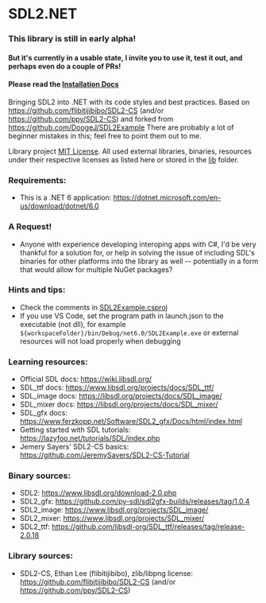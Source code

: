 # SDL2.NET
### <b>This library is still in early alpha!</b>
#### But it's currently in a usable state, I invite you to use it, test it out, and perhaps even do a couple of PRs!
#### Please read the [Installation Docs](https://github.com/DiegoG1019/SDL2.NET/tree/main/Installation%20Docs)

Bringing SDL2 into .NET with its code styles and best practices. Based on https://github.com/flibitijibibo/SDL2-CS (and/or https://github.com/ppy/SDL2-CS) and forked from https://github.com/DoogeJ/SDL2Example
There are probably a lot of beginner mistakes in this; feel free to point them out to me.

Library project [MIT License](LICENSE.md). All used external libraries, binaries, resources under their respective licenses as listed here or stored in the [lib](lib) folder.

### Requirements:
* This is a .NET 6 application: https://dotnet.microsoft.com/en-us/download/dotnet/6.0

### A Request!
* Anyone with experience developing interoping apps with C#, I'd be very thankful for a solution for, or help in solving the issue of including SDL's binaries for other platforms into the library as well -- potentially in a form that would allow for multiple NuGet packages?

### Hints and tips:
* Check the comments in [SDL2Example.csproj](SDL2Example.csproj)
* If you use VS Code, set the program path in launch.json to the executable (not dll), for example `${workspaceFolder}/bin/Debug/net6.0/SDL2Example.exe` or external resources will not load properly when debugging

### Learning resources:
* Official SDL docs: https://wiki.libsdl.org/
* SDL_ttf docs: https://www.libsdl.org/projects/docs/SDL_ttf/
* SDL_image docs: https://libsdl.org/projects/docs/SDL_image/
* SDL_mixer docs: https://libsdl.org/projects/docs/SDL_mixer/
* SDL_gfx docs: https://www.ferzkopp.net/Software/SDL2_gfx/Docs/html/index.html
* Getting started with SDL tutorials: https://lazyfoo.net/tutorials/SDL/index.php
* Jemery Sayers' SDL2-CS basics: https://github.com/JeremySayers/SDL2-CS-Tutorial

### Binary sources:
* SDL2: https://www.libsdl.org/download-2.0.php
* SDL2_gfx: https://github.com/py-sdl/sdl2gfx-builds/releases/tag/1.0.4
* SDL2_image: https://www.libsdl.org/projects/SDL_image/
* SDL2_mixer: https://www.libsdl.org/projects/SDL_mixer/
* SDL2_ttf: https://github.com/libsdl-org/SDL_ttf/releases/tag/release-2.0.18

### Library sources:
* SDL2-CS, Ethan Lee (flibitijibibo), zlib/libpng license: https://github.com/flibitijibibo/SDL2-CS (and/or https://github.com/ppy/SDL2-CS)
